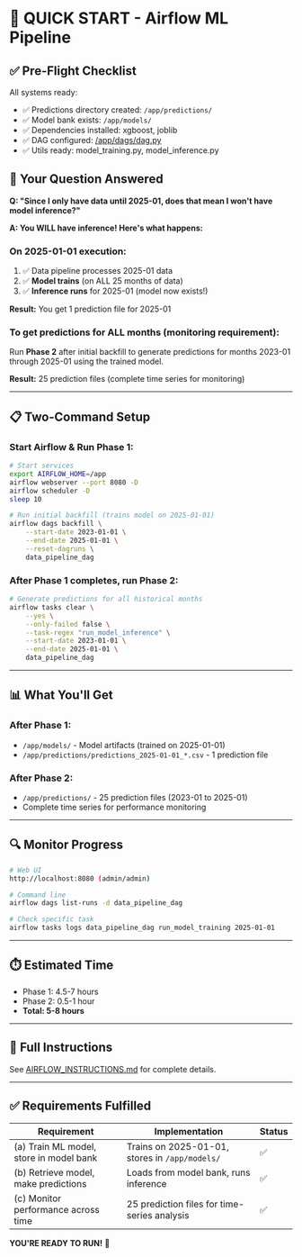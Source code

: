 # 🚀 QUICK START - Airflow ML Pipeline

## ✅ Pre-Flight Checklist

All systems ready:
- ✅ Predictions directory created: `/app/predictions/`
- ✅ Model bank exists: `/app/models/`
- ✅ Dependencies installed: xgboost, joblib
- ✅ DAG configured: [/app/dags/dag.py](dags/dag.py)
- ✅ Utils ready: model_training.py, model_inference.py

## 🎯 Your Question Answered

**Q: "Since I only have data until 2025-01, does that mean I won't have model inference?"**

**A: You WILL have inference! Here's what happens:**

### On 2025-01-01 execution:
1. ✅ Data pipeline processes 2025-01 data
2. ✅ **Model trains** (on ALL 25 months of data)
3. ✅ **Inference runs** for 2025-01 (model now exists!)

**Result:** You get 1 prediction file for 2025-01

### To get predictions for ALL months (monitoring requirement):
Run **Phase 2** after initial backfill to generate predictions for months 2023-01 through 2025-01 using the trained model.

**Result:** 25 prediction files (complete time series for monitoring)

---

## 📋 Two-Command Setup

### Start Airflow & Run Phase 1:
```bash
# Start services
export AIRFLOW_HOME=/app
airflow webserver --port 8080 -D
airflow scheduler -D
sleep 10

# Run initial backfill (trains model on 2025-01-01)
airflow dags backfill \
    --start-date 2023-01-01 \
    --end-date 2025-01-01 \
    --reset-dagruns \
    data_pipeline_dag
```

### After Phase 1 completes, run Phase 2:
```bash
# Generate predictions for all historical months
airflow tasks clear \
    --yes \
    --only-failed false \
    --task-regex "run_model_inference" \
    --start-date 2023-01-01 \
    --end-date 2025-01-01 \
    data_pipeline_dag
```

---

## 📊 What You'll Get

### After Phase 1:
- `/app/models/` - Model artifacts (trained on 2025-01-01)
- `/app/predictions/predictions_2025-01-01_*.csv` - 1 prediction file

### After Phase 2:
- `/app/predictions/` - 25 prediction files (2023-01 to 2025-01)
- Complete time series for performance monitoring

---

## 🔍 Monitor Progress

```bash
# Web UI
http://localhost:8080 (admin/admin)

# Command line
airflow dags list-runs -d data_pipeline_dag

# Check specific task
airflow tasks logs data_pipeline_dag run_model_training 2025-01-01
```

---

## ⏱️ Estimated Time
- Phase 1: 4.5-7 hours
- Phase 2: 0.5-1 hour
- **Total: 5-8 hours**

---

## 📖 Full Instructions
See [AIRFLOW_INSTRUCTIONS.md](AIRFLOW_INSTRUCTIONS.md) for complete details.

---

## ✅ Requirements Fulfilled

| Requirement | Implementation | Status |
|-------------|----------------|--------|
| (a) Train ML model, store in model bank | Trains on 2025-01-01, stores in `/app/models/` | ✅ |
| (b) Retrieve model, make predictions | Loads from model bank, runs inference | ✅ |
| (c) Monitor performance across time | 25 prediction files for time-series analysis | ✅ |

**YOU'RE READY TO RUN!** 🎉
